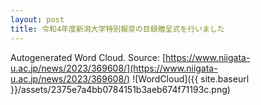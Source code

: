 ```yaml
---
layout: post
title: 令和4年度新潟大学特別報奨の目録贈呈式を行いました
---
```

Autogenerated Word Cloud.
Source\: [https://www.niigata-u.ac.jp/news/2023/369608/](https://www.niigata-u.ac.jp/news/2023/369608/)
![WordCloud]({{ site.baseurl }}/assets/2375e7a4bb0784151b3aeb674f71193c.png)